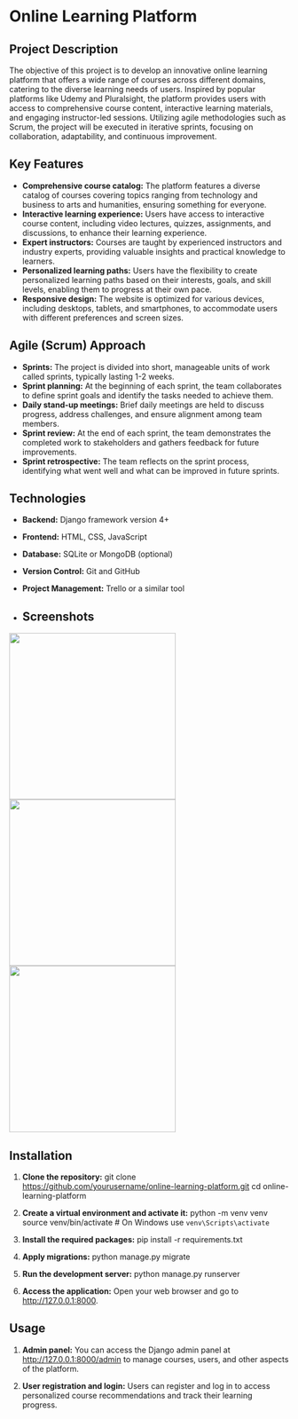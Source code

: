 # Online Learning Platform

## Project Description
The objective of this project is to develop an innovative online learning platform that offers a wide range of courses across different domains, catering to the diverse learning needs of users. Inspired by popular platforms like Udemy and Pluralsight, the platform provides users with access to comprehensive course content, interactive learning materials, and engaging instructor-led sessions. Utilizing agile methodologies such as Scrum, the project will be executed in iterative sprints, focusing on collaboration, adaptability, and continuous improvement.

## Key Features
- **Comprehensive course catalog:** The platform features a diverse catalog of courses covering topics ranging from technology and business to arts and humanities, ensuring something for everyone.
- **Interactive learning experience:** Users have access to interactive course content, including video lectures, quizzes, assignments, and discussions, to enhance their learning experience.
- **Expert instructors:** Courses are taught by experienced instructors and industry experts, providing valuable insights and practical knowledge to learners.
- **Personalized learning paths:** Users have the flexibility to create personalized learning paths based on their interests, goals, and skill levels, enabling them to progress at their own pace.
- **Responsive design:** The website is optimized for various devices, including desktops, tablets, and smartphones, to accommodate users with different preferences and screen sizes.

## Agile (Scrum) Approach
- **Sprints:** The project is divided into short, manageable units of work called sprints, typically lasting 1-2 weeks.
- **Sprint planning:** At the beginning of each sprint, the team collaborates to define sprint goals and identify the tasks needed to achieve them.
- **Daily stand-up meetings:** Brief daily meetings are held to discuss progress, address challenges, and ensure alignment among team members.
- **Sprint review:** At the end of each sprint, the team demonstrates the completed work to stakeholders and gathers feedback for future improvements.
- **Sprint retrospective:** The team reflects on the sprint process, identifying what went well and what can be improved in future sprints.

## Technologies
- **Backend:** Django framework version 4+
- **Frontend:** HTML, CSS, JavaScript
- **Database:** SQLite or MongoDB (optional)
- **Version Control:** Git and GitHub
- **Project Management:** Trello or a similar tool

- ## Screenshots
<div style="display: flex; flex-wrap: wrap;">
    <img src="https://github.com/Olcaytp/OnlineLearningPlatform/blob/main/assets/homepage.png" alt="" width="300"/>
    <img src="https://github.com/Olcaytp/OnlineLearningPlatform/blob/main/assets/dashboard.png" alt="" width="300"/>
    <img src="https://github.com/Olcaytp/OnlineLearningPlatform/blob/main/assets/path.png" alt="" width="300"/>
</div>

## Installation
1. **Clone the repository:**
   git clone https://github.com/yourusername/online-learning-platform.git
   cd online-learning-platform

2. **Create a virtual environment and activate it:**
python -m venv venv
source venv/bin/activate  # On Windows use `venv\Scripts\activate`

3. **Install the required packages:**
pip install -r requirements.txt

4. **Apply migrations:**
python manage.py migrate

5. **Run the development server:**
python manage.py runserver

6. **Access the application:**
Open your web browser and go to http://127.0.0.1:8000.

## Usage
1. **Admin panel:**
 You can access the Django admin panel at http://127.0.0.1:8000/admin to manage courses, users, and other aspects of the platform.

 2. **User registration and login:**
 Users can register and log in to access personalized course recommendations and track their learning progress.
